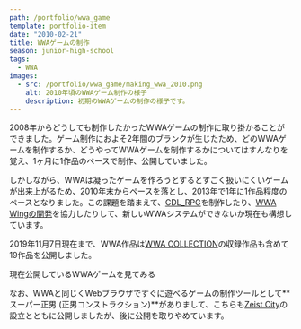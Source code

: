 ```yaml
---
path: /portfolio/wwa_game
template: portfolio-item
date: "2010-02-21"
title: WWAゲームの制作
season: junior-high-school
tags:
  - WWA
images:
  - src: /portfolio/wwa_game/making_wwa_2010.png
    alt: 2010年頃のWWAゲーム制作の様子
    description: 初期のWWAゲームの制作の様子です。
---
```


2008年からどうしても制作したかったWWAゲームの制作に取り掛かることができました。ゲーム制作におよそ2年間のブランクが生じたため、どのWWAゲームを制作するか、どうやってWWAゲームを制作するかについてはすんなりを覚え、1ヶ月に1作品のペースで制作、公開していました。

しかしながら、WWAは凝ったゲームを作ろうとするとすごく扱いにくいゲームが出来上がるため、2010年末からペースを落とし、2013年で1年に1作品程度のペースとなりました。この課題を踏まえて、[CDL_RPG](cdl_rpg)を制作したり、[WWA Wingの開発](wwa_wing)を協力したりして、新しいWWAシステムができないか現在も構想しています。

2019年11月7日現在まで、WWA作品は[WWA COLLECTION](wwa_collection)の収録作品も含めて19作品を公開しました。

<link-button href="/wwa">現在公開しているWWAゲームを見てみる</link-button>

なお、WWAと同じくWebブラウザですぐに遊べるゲームの制作ツールとして**スーパー正男 (正男コンストラクション)**がありまして、こちらも[Zeist City](zeist_city)の設立とともに公開しましたが、後に公開を取りやめています。
